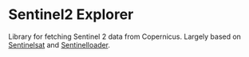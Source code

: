 # Sentinel2 Explorer

Library for fetching Sentinel 2 data from Copernicus. Largely based on 
[Sentinelsat](https://github.com/sentinelsat/sentinelsat) and 
[Sentinelloader](https://github.com/flaviostutz/sentinelloader). 

